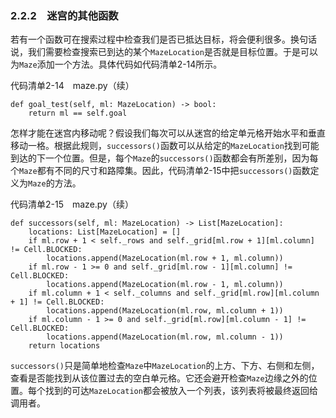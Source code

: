 ### 2.2.2　迷宫的其他函数

若有一个函数可在搜索过程中检查我们是否已抵达目标，将会便利很多。换句话说，我们需要检查搜索已到达的某个`MazeLocation`是否就是目标位置。于是可以为`Maze`添加一个方法。具体代码如代码清单2-14所示。

代码清单2-14　maze.py（续）

```
def goal_test(self, ml: MazeLocation) -> bool:
    return ml == self.goal
```

怎样才能在迷宫内移动呢？假设我们每次可以从迷宫的给定单元格开始水平和垂直移动一格。根据此规则，`successors()`函数可以从给定的`MazeLocation`找到可能到达的下一个位置。但是，每个`Maze`的`successors()`函数都会有所差别，因为每个`Maze`都有不同的尺寸和路障集。因此，代码清单2-15中把`successors()`函数定义为`Maze`的方法。

代码清单2-15　maze.py（续）

```
def successors(self, ml: MazeLocation) -> List[MazeLocation]:
    locations: List[MazeLocation] = []
    if ml.row + 1 < self._rows and self._grid[ml.row + 1][ml.column] != Cell.BLOCKED:
        locations.append(MazeLocation(ml.row + 1, ml.column))
    if ml.row - 1 >= 0 and self._grid[ml.row - 1][ml.column] != Cell.BLOCKED:
        locations.append(MazeLocation(ml.row - 1, ml.column))
    if ml.column + 1 < self._columns and self._grid[ml.row][ml.column + 1] != Cell.BLOCKED:
        locations.append(MazeLocation(ml.row, ml.column + 1))
    if ml.column - 1 >= 0 and self._grid[ml.row][ml.column - 1] != Cell.BLOCKED:
        locations.append(MazeLocation(ml.row, ml.column - 1))
    return locations
```

`successors()`只是简单地检查`Maze`中`MazeLocation`的上方、下方、右侧和左侧，查看是否能找到从该位置过去的空白单元格。它还会避开检查`Maze`边缘之外的位置。每个找到的可达`MazeLocation`都会被放入一个列表，该列表将被最终返回给调用者。